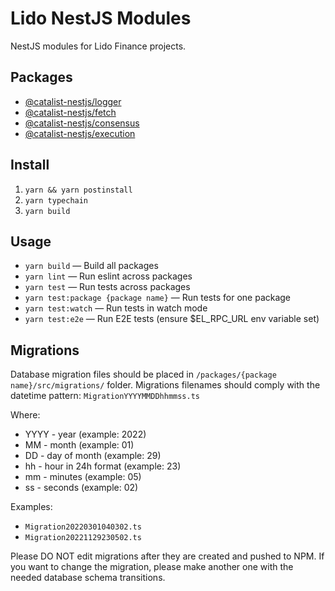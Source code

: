 # Lido NestJS Modules

NestJS modules for Lido Finance projects.

## Packages

- [@catalist-nestjs/logger](/packages/logger/README.md)
- [@catalist-nestjs/fetch](/packages/fetch/README.md)
- [@catalist-nestjs/consensus](/packages/consensus/README.md)
- [@catalist-nestjs/execution](/packages/execution/README.md)

## Install

1. `yarn && yarn postinstall`
2. `yarn typechain`
3. `yarn build`

## Usage

- `yarn build` — Build all packages
- `yarn lint` — Run eslint across packages
- `yarn test` — Run tests across packages
- `yarn test:package {package name}` — Run tests for one package
- `yarn test:watch` — Run tests in watch mode
- `yarn test:e2e` — Run E2E tests (ensure $EL_RPC_URL env variable set)

## Migrations

Database migration files should be placed in `/packages/{package name}/src/migrations/` folder.
Migrations filenames should comply with the datetime pattern: `MigrationYYYYMMDDhhmmss.ts`

Where:
* YYYY - year (example: 2022)
* MM - month (example: 01)
* DD - day of month (example: 29)
* hh - hour in 24h format (example: 23)
* mm - minutes (example: 05)
* ss - seconds (example: 02)

Examples: 
 - `Migration20220301040302.ts`
 - `Migration20221129230502.ts`



Please DO NOT edit migrations after they are created and pushed to NPM.
If you want to change the migration, 
please make another one with the needed database schema transitions.
